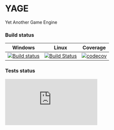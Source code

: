 # YAGE

Yet Another Game Engine

### Build status
|Windows|Linux|Coverage
|:-------:|:------:|:------:|
|[![Build status](https://ci.appveyor.com/api/projects/status/d71ntjggmu4slj5m/branch/master?svg=true)](https://ci.appveyor.com/project/MrJaqbq/yage/branch/master) |[![Build Status](https://travis-ci.org/MrJaqbq/YAGE.svg?branch=master)](https://travis-ci.org/MrJaqbq/YAGE) |[![codecov](https://codecov.io/gh/MrJaqbq/YAGE/branch/master/graph/badge.svg)](https://codecov.io/gh/MrJaqbq/YAGE)|

### Tests status
[![Test status](http://flauschig.ch/batch.php?type=tests&account=MrJaqbq&slug=YAGE)](https://ci.appveyor.com/project/MrJaqbq/yage/build/tests)
